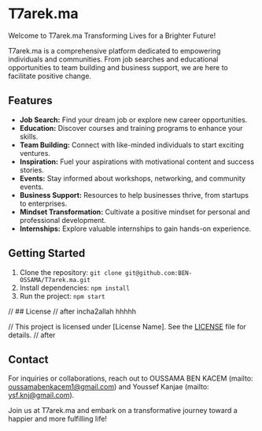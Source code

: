 # T7arek.ma

Welcome to T7arek.ma   Transforming Lives for a Brighter Future!

T7arek.ma is a comprehensive platform dedicated to empowering individuals and communities. From job searches and educational opportunities to team building and business support, we are here to facilitate positive change.

## Features

- **Job Search:** Find your dream job or explore new career opportunities.
- **Education:** Discover courses and training programs to enhance your skills.
- **Team Building:** Connect with like-minded individuals to start exciting ventures.
- **Inspiration:** Fuel your aspirations with motivational content and success stories.
- **Events:** Stay informed about workshops, networking, and community events.
- **Business Support:** Resources to help businesses thrive, from startups to enterprises.
- **Mindset Transformation:** Cultivate a positive mindset for personal and professional development.
- **Internships:** Explore valuable internships to gain hands-on experience.

## Getting Started

1. Clone the repository: `git clone git@github.com:BEN-OSSAMA/T7arek.ma.git`
2. Install dependencies: `npm install`
3. Run the project: `npm start`

// ## License // after incha2allah hhhhh

// This project is licensed under [License Name]. See the [LICENSE](link-to-license) file for details. // after

## Contact

For inquiries or collaborations, reach out to OUSSAMA BEN KACEM (mailto: oussamabenkacem1@gmail.com) and Youssef Kanjae (mailto: ysf.knj@gmail.com).

Join us at T7arek.ma and embark on a transformative journey toward a happier and more fulfilling life!
